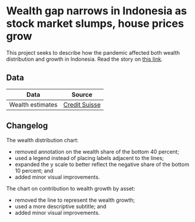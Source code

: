 # Wealth gap narrows in Indonesia as stock market slumps, house prices grow

This project seeks to describe how the pandemic affected both wealth distribution and growth in Indonesia. Read the story on [this link](https://www.thejakartapost.com/news/2021/07/12/wealth-gap-narrows-in-indonesia-as-stock-market-slumps-house-prices-grow.html).


## Data

Data | Source |  
---- | ------ |  
Wealth estimates | [Credit Suisse](https://www.credit-suisse.com/about-us/en/reports-research/global-wealth-report.html) |  


## Changelog

The wealth distribution chart:  
- removed annotation on the wealth share of the bottom 40 percent;  
- used a legend instead of placing labels adjacent to the lines;  
- expanded the y scale to better reflect the negative share of the bottom 10 percent; and  
- added minor visual improvements.

The chart on contribution to wealth growth by asset:  
- removed the line to represent the wealth growth;  
- used a more descriptive subtitle; and  
- added minor visual improvements.
